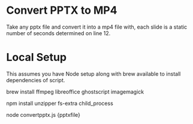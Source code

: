 # Convert PPTX to MP4

Take any pptx file and convert it into a mp4 file with, each slide is a static number of seconds determined on line 12.

# Local Setup

This assumes you have Node setup along with brew available to install dependencies of script.

brew install ffmpeg libreoffice ghostscript imagemagick

npm install unzipper fs-extra child_process

node convertpptx.js {pptxfile}
